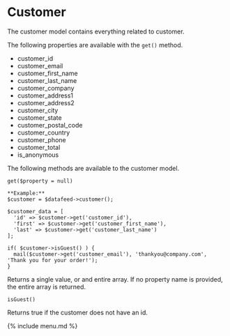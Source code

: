 # Customer

The customer model contains everything related to customer.

The following properties are available with the `get()` method.

* customer_id
* customer_email
* customer_first_name
* customer_last_name
* customer_company
* customer_address1
* customer_address2
* customer_city
* customer_state
* customer_postal_code
* customer_country
* customer_phone
* customer_total
* is_anonymous

The following methods are available to the customer model.


```
get($property = null)
```
```
**Example:**
$customer = $datafeed->customer();

$customer_data = [
  'id' => $customer->get('customer_id'),
  'first' => $customer->get('customer_first_name'),
  'last' => $customer->get('customer_last_name')
];

if( $customer->isGuest() ) {
  mail($customer->get('customer_email'), 'thankyou@company.com', 'Thank you for your order!');
}

```

Returns a single value, or and entire array. If no property name is provided, the entire array is returned.

```
isGuest()
```
Returns true if the customer does not have an id.

{% include menu.md %}
